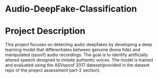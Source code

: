 # Audio-DeepFake-Classification
# Project Description
This project focuses on detecting audio deepfakes by developing a deep learning model that differentiates between genuine (bona fide) and manipulated (spoof) audio recordings. The goal is to identify artificially altered speech designed to imitate authentic voices. The model is trained and evaluated using the ASVspoof 2017 dataset(provided in the dataset repo of the project assessment part-2 section).
